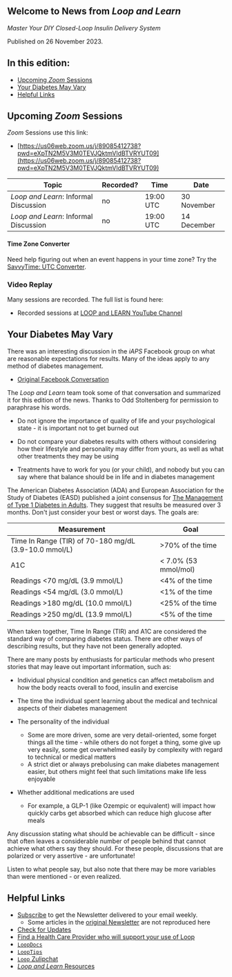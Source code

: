 ## Welcome to News from&nbsp;_<span translate="no">Loop and Learn</span>_

_Master Your DIY Closed-Loop Insulin Delivery System_

Published on 26 November 2023.

## In this edition:

* [Upcoming *Zoom* Sessions](#upcoming-zoom-sessions)
* [Your Diabetes May Vary](#your-diabetes-may-vary)
* [Helpful Links](#helpful-links)

## Upcoming *Zoom* Sessions

*Zoom* Sessions use this link:

* [https://us06web.zoom.us/j/89085412738?pwd=eXpTN2M5V3M0TEVJQktmVldBTVRYUT09](https://us06web.zoom.us/j/89085412738?pwd=eXpTN2M5V3M0TEVJQktmVldBTVRYUT09)

| Topic | Recorded? | Time | Date |
| - | - | - | - |
| _<span translate="no">Loop and Learn</span>_: Informal Discussion | no | 19:00 UTC | 30 November |
| _<span translate="no">Loop and Learn</span>_: Informal Discussion | no | 19:00 UTC | 14 December |

#### Time Zone Converter

Need help figuring out when an event happens in your time zone? Try the [SavvyTime: UTC Converter](https://savvytime.com/converter/utc).

### Video Replay

Many sessions are recorded. The full list is found here:

* Recorded sessions at&nbsp;[<span translate="no">LOOP and LEARN</span>&nbsp;YouTube Channel](https://www.youtube.com/c/loopandlearn)

## Your Diabetes May Vary

There was an interesting discussion in the *iAPS* Facebook group on what are reasonable expectations for results. Many of the ideas apply to any method of diabetes management.

* [Original Facebook Conversation](https://www.facebook.com/groups/1351938092206709/posts/1490301131703737/)

The&nbsp;_<span translate="no">Loop and Learn</span>_&nbsp;team took some of that conversation and summarized it for this edition of the news. Thanks to Odd Stoltenberg for permission to paraphrase his words.

* Do not ignore the importance of quality of life and your psychological state - it is important not to get burned out

* Do not compare your diabetes results with others without considering how their lifestyle and personality may differ from yours, as well as what other treatments they may be using

* Treatments have to work for you (or your child), and nobody but you can say where that balance should be in life and in diabetes management

The American Diabetes Association (ADA) and European Association for the Study of Diabetes (EASD) published a joint consensus for [The Management of Type 1 Diabetes in Adults](https://diabetesjournals.org/care/article/44/11/2589/138492/The-Management-of-Type-1-Diabetes-in-Adults-A). They suggest that results be measured over 3 months. Don't just consider your best or worst days. The goals are:

| Measurement | Goal |
| - | - |
|Time In Range (TIR) of 70-180 mg/dL (3.9-10.0 mmol/L)| >70% of the time |
| A1C | < 7.0% (53 mmol/mol) |
| Readings <70 mg/dL (3.9 mmol/L) | <4% of the time |
| Readings <54 mg/dL (3.0 mmol/L) | <1% of the time |
| Readings >180 mg/dL (10.0  mmol/L) | <25% of the time |
| Readings >250 mg/dL (13.9 mmol/L) | <5% of the time |

When taken together, Time In Range (TIR) and A1C are considered the standard way of comparing diabetes status. There are other ways of describing results, but they have not been generally adopted.

There are many posts by enthusiasts for particular methods who present stories that may leave out important information, such as:

- Individual physical condition and genetics can affect metabolism and how the body reacts overall to food, insulin and exercise

- The time the individual spent learning about the medical and technical aspects of their diabetes management

- The personality of the individual
    * Some are more driven, some are very detail-oriented, some forget things all the time - while others do not forget a thing, some give up very easily, some get overwhelmed easily by complexity with regard to technical or medical matters
    * A strict diet or always prebolusing can make diabetes management easier, but others might feel that such limitations make life less enjoyable

- Whether additional medications are used
    * For example, a GLP-1 (like Ozempic or equivalent) will impact how quickly carbs get absorbed which can reduce high glucose after meals

Any discussion stating what should be achievable can be difficult - since that often leaves a considerable number of people behind that cannot achieve what others say they should. For these people, discussions that are polarized or very assertive - are unfortunate!

Listen to what people say, but also note that there may be more variables than were mentioned - or even realized.

## Helpful Links

* [Subscribe](https://www.loopandlearn.org/newsletter-signup/) to get the Newsletter delivered to your email weekly.
    * Some articles in the [original Newsletter](https://www.loopandlearn.org/2022/10/19/loop-and-learn-newsletter/) are not reproduced here
* [Check for Updates](https://www.loopandlearn.org/version-updates/)
* [Find a Health Care Provider who will support your use of&nbsp;<span translate="no">Loop</span>](https://www.loopandlearn.org/hcp-recommendations/)
* [`LoopDocs`](https://loopkit.github.io/loopdocs/)
* [`LoopTips`](https://loopkit.github.io/looptips/)
* [`Loop` Zulipchat](https://loop.zulipchat.com/)
* [_<span translate="no">Loop and Learn</span>_&nbsp;Resources](https://www.loopandlearn.org/resources/)
